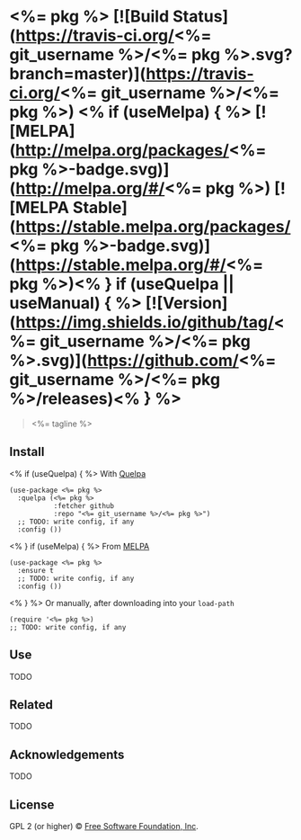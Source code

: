 # <%= pkg %> [![Build Status](https://travis-ci.org/<%= git_username %>/<%= pkg %>.svg?branch=master)](https://travis-ci.org/<%= git_username %>/<%= pkg %>) <% if (useMelpa) { %> [![MELPA](http://melpa.org/packages/<%= pkg %>-badge.svg)](http://melpa.org/#/<%= pkg %>) [![MELPA Stable](https://stable.melpa.org/packages/<%= pkg %>-badge.svg)](https://stable.melpa.org/#/<%= pkg %>)<% } if (useQuelpa || useManual) { %> [![Version](https://img.shields.io/github/tag/<%= git_username %>/<%= pkg %>.svg)](https://github.com/<%= git_username %>/<%= pkg %>/releases)<% } %>

> <%= tagline %>

## Install
<% if (useQuelpa) { %>
With [Quelpa](https://framagit.org/steckerhalter/quelpa)

``` {.sourceCode .lisp}
(use-package <%= pkg %>
  :quelpa (<%= pkg %>
           :fetcher github
           :repo "<%= git_username %>/<%= pkg %>")
  ;; TODO: write config, if any
  :config ())
```
<% } if (useMelpa) {  %>
From [MELPA](https://melpa.org/)

``` {.sourceCode .lisp}
(use-package <%= pkg %>
  :ensure t
  ;; TODO: write config, if any
  :config ())
```
<% } %>
Or manually, after downloading into your `load-path`

``` {.sourceCode .lisp}
(require '<%= pkg %>)
;; TODO: write config, if any
```

## Use

TODO

<!-- ## Example -->

<!-- ![TODO: set hover-text](https://raw.githubusercontent.com/<%= git_username %>/<%= pkg %>/master/img/demo.{TODO: set filetype png,gif}) -->

## Related

TODO

## Acknowledgements

TODO

## License

GPL 2 (or higher) © [Free Software Foundation, Inc](http://www.fsf.org/about).
